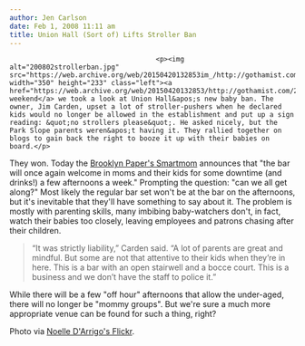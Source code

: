 ```yaml
---
author: Jen Carlson
date: Feb 1, 2008 11:11 am
title: Union Hall (Sort of) Lifts Stroller Ban
---
```


	
										<p><img alt="200802strollerban.jpg" src="https://web.archive.org/web/20150420132853im_/http://gothamist.com/attachments/arts_jen/200802strollerban.jpg" width="350" height="233" class="left"><a href="https://web.archive.org/web/20150420132853/http://gothamist.com/2008/01/27/union_hall_no_l.php">Last weekend</a> we took a look at Union Hall&apos;s new baby ban. The owner, Jim Carden, upset a lot of stroller-pushers when he declared kids would no longer be allowed in the establishment and put up a sign reading: &quot;no strollers please&quot;. He asked nicely, but the Park Slope parents weren&apos;t having it. They rallied together on blogs to gain back the right to booze it up with their babies on board.</p>

<p>They won. Today the <a href="https://web.archive.org/web/20150420132853/http://www.brooklynpaper.com/stories/31/5/31_05state_of_the_union.html">Brooklyn Paper&apos;s Smartmom</a> announces that &quot;the bar will once again welcome in moms and their kids for some downtime (and drinks!) a few afternoons a week.&quot; Prompting the question: &quot;can we all get along?&quot; Most likely the regular bar set won&apos;t be at the bar on the afternoons, but it&apos;s inevitable that they&apos;ll have something to say about it. The problem is mostly with parenting skills, many imbibing baby-watchers don&apos;t, in fact, watch their babies too closely, leaving employees and patrons chasing after their children.</p><blockquote>&#x201C;It was strictly liability,&#x201D; Carden said. &#x201C;A lot of parents are great and mindful. But some are not that attentive to their kids when they&#x2019;re in here. This is a bar with an open stairwell and a bocce court. This is a business and we don&#x2019;t have the staff to police it.&#x201D;</blockquote>While there will be a few &quot;off hour&quot; afternoons that allow the under-aged, there will no longer be &quot;mommy groups&quot;. But we&apos;re sure a much more appropriate venue can be found for such a thing, right? <p></p>

<p><span class="photo_caption">Photo via <a href="https://web.archive.org/web/20150420132853/http://www.flickr.com/photos/blessedheart/2231563628">Noelle D&apos;Arrigo&apos;s Flickr</a>.</span></p>					
										
									
				